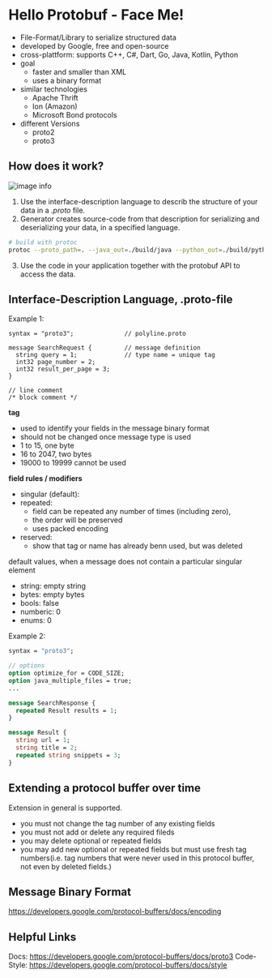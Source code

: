# Hello Protobuf - Face Me! 
- File-Format/Library to serialize structured data
- developed by Google, free and open-source
- cross-plattform: supports C++, C#, Dart, Go, Java, Kotlin, Python
- goal
    - faster and smaller than XML
    - uses a binary format
- similar technologies
    - Apache Thrift
    - Ion (Amazon)
    - Microsoft Bond protocols
- different Versions
    - proto2
    - proto3

## How does it work?
![image info](./img/protobuf_1.png)
1. Use the interface-description language to describ the structure of your data in a *.proto* file.
2. Generator creates source-code from that description for serializing and deserializing your data, in a specified language.
```bash
# build with protoc
protoc --proto_path=. --java_out=./build/java --python_out=./build/python ./protobuf/shopping.proto
```

3. Use the code in your application together with the protobuf API to access the data.


## Interface-Description Language, .proto-file

Example 1: 
```
syntax = "proto3";              // polyline.proto

message SearchRequest {         // message definition
  string query = 1;             // type name = unique tag
  int32 page_number = 2;            
  int32 result_per_page = 3;
}

// line comment
/* block comment */
```

**tag**
- used to identify your fields in the message binary format
- should not be changed once message type is used
- 1 to 15, one byte
- 16 to 2047, two bytes
- 19000 to 19999 cannot be used

**field rules / modifiers**
- singular (default):
- repeated: 
    - field can be repeated any number of times (including zero), 
    - the order will be preserved
    - uses packed encoding
- reserved:
    - show that tag or name has already benn used, but was deleted

default values, when a message does not contain a particular singular element
- string: empty string
- bytes: empty bytes
- bools: false
- numberic: 0
- enums: 0


Example 2:
```proto
syntax = "proto3";   

// options
option optimize_for = CODE_SIZE;
option java_multiple_files = true;
...

message SearchResponse {
  repeated Result results = 1;
}

message Result {
  string url = 1;
  string title = 2;
  repeated string snippets = 3;
}
```

## Extending a protocol buffer over time
Extension in general is supported.
- you must not change the tag number of any existing fields
- you must not add or delete any required fileds
- you may delete optional or repeated fields
- you may add new optional or repeated fields but must use fresh tag numbers(i.e. tag numbers that were never used in this protocol buffer, not even by deleted fields.)

## Message Binary Format
https://developers.google.com/protocol-buffers/docs/encoding


## Helpful Links
Docs: https://developers.google.com/protocol-buffers/docs/proto3
Code-Style: https://developers.google.com/protocol-buffers/docs/style
